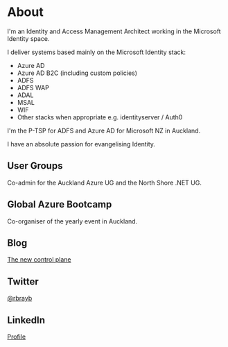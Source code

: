 # About

I'm an Identity and Access Management Architect working in the Microsoft Identity space.

I deliver systems based mainly on the Microsoft Identity stack:

- Azure AD
- Azure AD B2C (including custom policies)
- ADFS
- ADFS WAP
- ADAL
- MSAL
- WIF
- Other stacks when appropriate e.g. identityserver / Auth0

I'm the P-TSP for ADFS and Azure AD for Microsoft NZ in Auckland.

I have an absolute passion for evangelising Identity.

## User Groups

Co-admin for the Auckland Azure UG and the North Shore .NET UG.

## Global Azure Bootcamp

Co-organiser of the yearly event in Auckland.

## Blog

[The new control plane](https://medium.com/the-new-control-plane)

## Twitter

[@rbrayb](https://twitter.com/rbrayb)

## LinkedIn

[Profile](https://www.linkedin.com/in/rory-braybrook-6050a521/)
